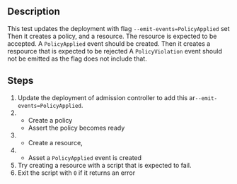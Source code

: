 ## Description

This test updates the deployment with flag `--emit-events=PolicyApplied` set
Then it creates a policy, and a resource.
The resource is expected to be accepted.
A `PolicyApplied` event should be created.
Then it creates a respource that is expected to be rejected
A `PolicyViolation` event should not be emitted as the flag does not include that.

## Steps

1.  Update the deployment of admission controller to add this ar`--emit-events=PolicyApplied`.  
2.  - Create a policy
    - Assert the policy becomes ready
3.  - Create a resource,
4.  - Asset a `PolicyApplied` event is created
5.  Try creating a resource with a script that is expected to fail.
6.  Exit the script with `0` if it returns an error
